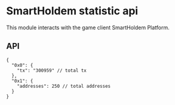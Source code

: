 # SmartHoldem statistic api

This module interacts with the game client SmartHoldem Platform.

## API

```
{
  "0x0": {
    "tx": "300959" // total tx
  },
  "0x1": {
    "addresses": 250 // total addresses
  }
}
```
